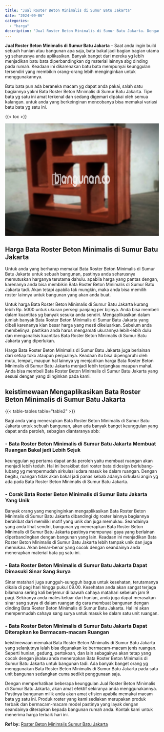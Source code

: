 ```yaml
---
title: "Jual Roster Beton Minimalis di Sumur Batu Jakarta"
date: "2024-09-06"
categories: 
  - "harga"
description: "Jual Roster Beton Minimalis di Sumur Batu Jakarta. Dengan memperhatikan beberapa keunggulan Jual Roster Beton Minimalis di Sumur Batu Jakarta, akan amat efek..."
---
```


**Jual Roster Beton Minimalis di Sumur Batu Jakarta** – Saat anda ingin build sebuah hunian atau bangunan apa saja, bata bakal jadi bagian bagian utama yg seharusnya anda aplikasikan. Banyak banget dari mereka yg lebih menjadikan batu bata diperbandingkan dg material lainnya sbg dinding pada rumah. Keadaan ini dikarenakan batu bata mempunyai keunggulan tersendiri yang membikin orang-orang lebih menginginkan untuk menggunakannya.

Batu bata pun ada beraneka macam yg dapat anda pakai, salah satu bagiannya yakni Bata Roster Beton Minimalis di Sumur Batu Jakarta. Tipe bata yg satu ini amat terkenal dan sedang digemari dipakai oleh semua kalangan. untuk anda yang berkeinginan mencobanya bisa memakai variasi batu bata yg satu ini.

{{< toc >}}

![Jual Roster Beton Minimalis di Sumur Batu Jakarta](/images/bata-roster-minimalis-12.png)

## Harga Bata Roster Beton Minimalis di Sumur Batu Jakarta

Untuk anda yang berharap memakai Bata Roster Beton Minimalis di Sumur Batu Jakarta untuk sebuah bangunan, pastinya anda seharusnya memutuskan harganya terutama dahulu. apabila harga yang pantas dengan, karenanya anda bisa membikin Bata Roster Beton Minimalis di Sumur Batu Jakarta tadi. Akan tetapi apabila tak mungkin, maka anda bisa memilih roster lainnya untuk bangunan yang akan anda buat.

Untuk harga Bata Roster Beton Minimalis di Sumur Batu Jakarta kurang lebih Rp. 5000 untuk ukuran persegi panjang per bijinya. Anda bisa membeli dalam kuantitas yg banyak sesuka anda sendiri. Mengaplikasikan dalam jumlah banyak Bata Roster Beton Minimalis di Sumur Batu Jakarta yang dibeli karenanya kian besar harga yang mesti dikeluarkan. Sebelum anda membelinya, pastikan anda harus mengamati ukurannya lebih-lebih dulu dan menganalisis kuantitas Bata Roster Beton Minimalis di Sumur Batu Jakarta yang diperlukan.

Harga Bata Roster Beton Minimalis di Sumur Batu Jakarta juga berlainan dari setiap toko ataupun penjualnya. Keadaan itu bisa dipengaruhi oleh mutu, tempat, maupun hal lainnya yg menjadikan harga Bata Roster Beton Minimalis di Sumur Batu Jakarta menjadi lebih terjangkau maupun mahal. Anda bisa membeli Bata Roster Beton Minimalis di Sumur Batu Jakarta yang sesuai dengan yang diinginkan pada kami.

## keistimewaan Mengaplikasikan Bata Roster Beton Minimalis di Sumur Batu Jakarta

{{< table-tables table="table2" >}}

Bagi anda yang menerapkan Bata Roster Beton Minimalis di Sumur Batu Jakarta untuk sebuah bangunan, akan ada banyak banget keunggulan yang dapat anda peroleh, sebagian diantaranya sbb:

### \- Bata Roster Beton Minimalis di Sumur Batu Jakarta Membuat Ruangan Bakal jadi Lebih Sejuk

keunggulan yg pertama dapat anda peroleh yaitu membuat ruangan akan menjadi lebih teduh. Hal ini berakibat dari roster bata didesign berlubang-lubang yg mempermudah sirkulasi udara masuk ke dalam ruangan. Dengan begitu, ruangan tidak akan bakal jadi panas sebab adanya sirkulasi angin yg ada pada Bata Roster Beton Minimalis di Sumur Batu Jakarta.

### \- Corak Bata Roster Beton Minimalis di Sumur Batu Jakarta Yang Unik

Banyak orang yang menginginkan mengaplikasikan Bata Roster Beton Minimalis di Sumur Batu Jakarta dibandingi dg roster lainnya bagiannya berakibat dari memiliki motif yang unik dan juga memukau. Seandainya yang anda lihat sendiri, bangunan yg menerapkan Bata Roster Beton Minimalis di Sumur Batu Jakarta pastinya mempunyai gaya yang berlainan diperbandingkan dengan bangunan yang lain. Keadaan ini menjadikan Bata Roster Beton Minimalis di Sumur Batu Jakarta lebih tampak unik dan juga memukau. Akan benar-benar yang cocok dengan seandainya anda menerapkan material bata yg satu ini.

### \- Bata Roster Beton Minimalis di Sumur Batu Jakarta Dapat Dimasuki Sinar Sang Surya

Sinar matahari juga sungguh-sungguh bagus untuk kesehatan, terutamanya dikala di pagi hari hingga pukul 09.00. Kesehatan anda akan sangat terjaga bilamana sering kali berjemur di bawah cahaya matahari sebelum jam 9 pagi. Sekiranya anda males keluar dari hunian, anda juga dapat merasakan sinar sang surya di dalam ruangan dg cara membuat bangunan dengan dinding Bata Roster Beton Minimalis di Sumur Batu Jakarta. Hal ini akan mempermudah cahaya sang surya untuk masuk ke dalam satu unit ruangan.

### \- Bata Roster Beton Minimalis di Sumur Batu Jakarta Dapat Diterapkan ke Bermacam-macam Ruangan

keistimewaan memakai Bata Roster Beton Minimalis di Sumur Batu Jakarta yang selanjutnya ialah bisa digunakan ke bermacam-macam jenis ruangan. Seperti hunian, gedung, pertokoan, dan lain sebagainya akan tetap yang cocok dengan jikalau anda menerapkan Bata Roster Beton Minimalis di Sumur Batu Jakarta untuk bangunan tadi. Ada banyak banget orang yg menggunakan Bata Roster Beton Minimalis di Sumur Batu Jakarta pada satu unit bangunan sedangkan cuma sedikit penggunaan saja.

Dengan memperhatikan beberapa keunggulan Jual Roster Beton Minimalis di Sumur Batu Jakarta, akan amat efektif sekiranya anda menggunakannya. Pastinya bangunan milik anda akan amat efisien apabila memakai macam bata yg satu ini. Produk roster yang kami sediakan merupakan produk terbaik dan bermacam-macam model pastinya yang layak dengan seandainya diterapkan kepada bangunan rumah anda. Kontak kami untuk menerima harga terbaik hari ini.

**Ref by:** [Roster Beton Minimalis Sumur Batu Jakarta](https://id.wikipedia.org/wiki/Roster)
